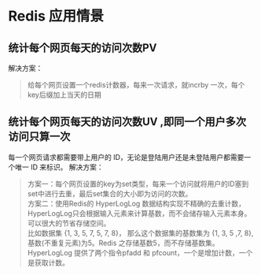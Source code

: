 # Redis 应用情景

## 统计每个网页每天的访问次数PV

解决方案：
> 给每个网页设置一个redis计数器，每来一次请求，就incrby 一次，每个key后缀加上当天的日期

## 统计每个网页每天的访问次数UV ,即同一个用户多次访问只算一次
每一个网页请求都需要带上用户的 ID，无论是登陆用户还是未登陆用户都需要一个唯一 ID 来标识。
解决方案：

> 方案一：每个网页设置的key为set类型，每来一个访问就将用户的ID塞到set中进行去重，最后set集合的大小即为访问的次数。<br>
方案二：使用Redis的 HyperLogLog 数据结构实现不精确的去重计数， HyperLogLog只会根据输入元素来计算基数，而不会储存输入元素本身。可以很大的节省存储空间。<br>
比如数据集 {1, 3, 5, 7, 5, 7, 8}， 那么这个数据集的基数集为 {1, 3, 5 ,7, 8}, 基数(不重复元素)为5。Redis 之存储基数5，而不存储基数集。<br>
 HyperLogLog 提供了两个指令pfadd 和 pfcount，一个是增加计数，一个是获取计数。
